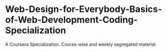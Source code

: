# Web-Design-for-Everybody-Basics-of-Web-Development-Coding-Specialization
A Coursera Specialization. Course-wise and weekly segregated material
